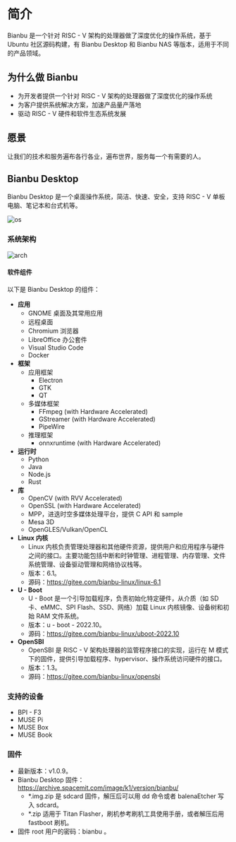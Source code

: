 # 简介

Bianbu 是一个针对 RISC - V 架构的处理器做了深度优化的操作系统，基于 Ubuntu 社区源码构建，有 Bianbu Desktop 和 Bianbu NAS 等版本，适用于不同的产品领域。

## 为什么做 Bianbu

- 为开发者提供一个针对 RISC - V 架构的处理器做了深度优化的操作系统
- 为客户提供系统解决方案，加速产品量产落地
- 驱动 RISC - V 硬件和软件生态系统发展

## 愿景

让我们的技术和服务遍布各行各业，遍布世界，服务每一个有需要的人。

## Bianbu Desktop

Bianbu Desktop 是一个桌面操作系统，简洁、快速、安全，支持 RISC - V 单板电脑、笔记本和台式机等。

![os](/img/pi-one/os/bianbuos.png)

### 系统架构

![arch](/img/pi-one/os/os-arch.png)

#### 软件组件

以下是 Bianbu Desktop 的组件：

- **应用**
    - GNOME 桌面及其常用应用
    - 远程桌面
    - Chromium 浏览器
    - LibreOffice 办公套件
    - Visual Studio Code
    - Docker
- **框架**
    - 应用框架
        - Electron
        - GTK
        - QT
    - 多媒体框架
        - FFmpeg (with Hardware Accelerated)
        - GStreamer (with Hardware Accelerated)
        - PipeWire
    - 推理框架
        - onnxruntime (with Hardware Accelerated)
- **运行时**
    - Python
    - Java
    - Node.js
    - Rust
- **库**
    - OpenCV (with RVV Accelerated)
    - OpenSSL (with Hardware Accelerated)
    - MPP，进迭时空多媒体处理平台，提供 C API 和 sample
    - Mesa 3D
    - OpenGLES/Vulkan/OpenCL
- **Linux 内核**
    - Linux 内核负责管理处理器和其他硬件资源，提供用户和应用程序与硬件之间的接口。主要功能包括中断和时钟管理、进程管理、内存管理、文件系统管理、设备驱动管理和网络协议栈等。
    - 版本：6.1。
    - 源码：https://gitee.com/bianbu-linux/linux-6.1
- **U - Boot**
    - U - Boot 是一个引导加载程序，负责初始化特定硬件，从介质（如 SD 卡、eMMC、SPI Flash、SSD、网络）加载 Linux 内核镜像、设备树和初始 RAM 文件系统。
    - 版本：u - boot - 2022.10。
    - 源码：https://gitee.com/bianbu-linux/uboot-2022.10
- **OpenSBI**
    - OpenSBI 是 RISC - V 架构处理器的监管程序接口的实现，运行在 M 模式下的固件，提供引导加载程序、hypervisor、操作系统访问硬件的接口。
    - 版本：1.3。
    - 源码：https://gitee.com/bianbu-linux/opensbi

### 支持的设备

- BPI - F3
- MUSE Pi
- MUSE Box
- MUSE Book

### 固件

- 最新版本：v1.0.9。
- Bianbu Desktop 固件：https://archive.spacemit.com/image/k1/version/bianbu/
    - *.img.zip 是 sdcard 固件，解压后可以用 dd 命令或者 balenaEtcher 写入 sdcard。
    - *.zip 适用于 Titan Flasher，刷机参考刷机工具使用手册，或者解压后用 fastboot 刷机。
- 固件 root 用户的密码：bianbu 。